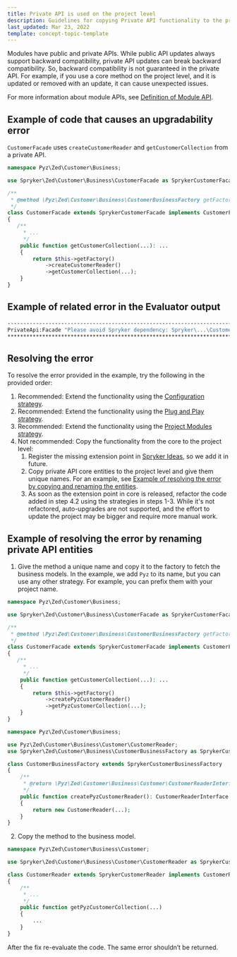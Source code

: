 ```yaml
---
title: Private API is used on the project level
description: Guidelines for copying Private API functionality to the project level
last_updated: Mar 23, 2022
template: concept-topic-template
---
```


Modules have public and private APIs. While public API updates always support backward compatibility, private API updates can break backward compatibility. So, backward compatibility is not guaranteed in the private API. For example, if you use a core method on the project level, and it is updated or removed with an update, it can cause unexpected issues.

For more information about module APIs, see [Definition of Module API](/docs/scos/dev/architecture/module-api/definition-of-module-api.html).

## Example of code that causes an upgradability error

`CustomerFacade` uses `createCustomerReader` and `getCustomerCollection` from a private API.

```php
namespace Pyz\Zed\Customer\Business;

use Spryker\Zed\Customer\Business\CustomerFacade as SprykerCustomerFacade;

/**
 * @method \Pyz\Zed\Customer\Business\CustomerBusinessFactory getFactory()
 */
class CustomerFacade extends SprykerCustomerFacade implements CustomerFacadeInterface
{
   /**
     * ...
     */
    public function getCustomerCollection(...): ...
    {
        return $this->getFactory()
            ->createCustomerReader()
            ->getCustomerCollection(...);
    }
}
```

## Example of related error in the Evaluator output

```bash
------------------------------------------------------------------------------------------------------------------------
PrivateApi:Facade "Please avoid Spryker dependency: Spryker\...\CustomerReader::getCustomerCollection(...) in Pyz\Zed\Customer\Business\CustomerFacade"
************************************************************************************************************************
```

## Resolving the error

To resolve the error provided in the example, try the following in the provided order:
1. Recommended: Extend the functionality using the [Configuration strategy](/docs/scos/dev/back-end-development/extending-spryker/development-strategies/development-strategies.html#configuration).
2. Recommended: Extend the functionality using the [Plug and Play strategy](/docs/scos/dev/back-end-development/extending-spryker/development-strategies/development-strategies.html#plug-and-play).
3. Recommended: Extend the functionality using the [Project Modules strategy](/docs/scos/dev/back-end-development/extending-spryker/development-strategies/development-strategies.html#project-modules).
4. Not recommended: Copy the functionality from the core to the project level:
    1. Register the missing extension point in [Spryker Ideas](https://spryker.ideas.aha.io/), so we add it in future.
    2. Copy private API core entities to the project level and give them unique names. For an example, see [Example of resolving the error by copying and renaming the entities](#example-of-resolving-the-error-by-renaming-private-api-entities).
    3. As soon as the extension point in core is released, refactor the code added in step 4.2 using the strategies in steps 1-3.
        While it's not refactored, auto-upgrades are not supported, and the effort to update the project may be bigger and require more manual work.

## Example of resolving the error by renaming private API entities

1. Give the method a unique name and copy it to the factory to fetch the business models. In the  example, we add `Pyz` to its name, but you can use any other strategy. For example, you can prefix them with your project name.


```php
namespace Pyz\Zed\Customer\Business;

use Spryker\Zed\Customer\Business\CustomerFacade as SprykerCustomerFacade;

/**
 * @method \Pyz\Zed\Customer\Business\CustomerBusinessFactory getFactory()
 */
class CustomerFacade extends SprykerCustomerFacade implements CustomerFacadeInterface
{
   /**
     * ...
     */
    public function getCustomerCollection(...): ...
    {
        return $this->getFactory()
            ->createPyzCustomerReader()
            ->getPyzCustomerCollection(...);
    }
}
```
```php
namespace Pyz\Zed\Customer\Business;

use Pyz\Zed\Customer\Business\Customer\CustomerReader;
use Spryker\Zed\Customer\Business\CustomerBusinessFactory as SprykerCustomerBusinessFactory;

class CustomerBusinessFactory extends SprykerCustomerBusinessFactory
{
    /**
     * @return \Pyz\Zed\Customer\Business\Customer\CustomerReaderInterface
     */
    public function createPyzCustomerReader(): CustomerReaderInterface
    {
        return new CustomerReader(...);
    }
}
```

2. Copy the method to the business model.

```php
namespace Pyz\Zed\Customer\Business\Customer;

use Spryker\Zed\Customer\Business\Customer\CustomerReader as SprykerCustomerReader;

class CustomerReader extends SprykerCustomerReader implements CustomerReaderInterface
{
    /**
     * ...
     */
    public function getPyzCustomerCollection(...)
    {
        ...
    }
}
```

After the fix re-evaluate the code. The same error shouldn’t be returned.
